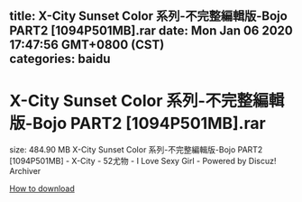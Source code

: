 
title: X-City Sunset Color 系列-不完整編輯版-Bojo PART2 [1094P501MB].rar
date: Mon Jan 06 2020 17:47:56 GMT+0800 (CST)    
categories: baidu
---

# X-City Sunset Color 系列-不完整編輯版-Bojo PART2 [1094P501MB].rar
size: 484.90 MB
 X-City Sunset Color 系列-不完整編輯版-Bojo PART2 [1094P501MB] - X-City - 52尤物 - I Love Sexy Girl - Powered by Discuz! Archiver
 

[How to download](https://bpcam.bemobtrk.com/go/2ceec3aa-1ca2-46d6-b9ff-aaa5c184517c?jno=60)